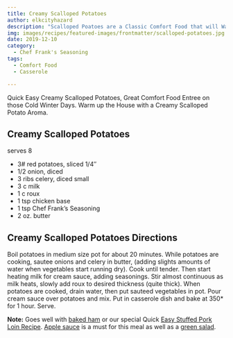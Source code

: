 ```yaml
---
title: Creamy Scalloped Potatoes
author: elkcityhazard
description: "Scalloped Poatoes are a Classic Comfort Food that will Warm up the House with a Creamy Scalloped Potato Aroma. Scalloped Potatoes are a Classic Comfort Food that is Quick and Easy To Make."
img: images/recipes/featured-images/frontmatter/scalloped-potatoes.jpg
date: 2019-12-10
category: 
  - Chef Frank's Seasoning
tags:
  - Comfort Food
  - Casserole

---
```

Quick Easy Creamy Scalloped Potatoes, Great Comfort Food Entree on those Cold Winter Days. Warm up the House with a Creamy Scalloped Potato Aroma.

## Creamy Scalloped Potatoes

serves 8

  * 3# red potatoes, sliced 1/4&#8243;
  * 1/2 onion, diced
  * 3 ribs celery, diced small
  * 3 c milk
  * 1 c roux
  * 1 tsp chicken base
  * 1 tsp Chef Frank&#8217;s Seasoning
  * 2 oz. butter

## Creamy Scalloped Potatoes Directions

Boil potatoes in medium size pot for about 20 minutes. While potatoes are cooking, sautee onions and celery in butter, (adding slights amounts of water when vegetables start running dry). Cook until tender. Then start heating milk for cream sauce, adding seasonings. Stir almost continuous as milk heats, slowly add roux to desired thickness (quite thick). When potatoes are cooked, drain water, then put sauteed vegetables in pot. Pour cream sauce over potatoes and mix. Put in casserole dish and bake at 350* for 1 hour. Serve.

**Note:** Goes well with [baked ham][1] or our special Quick [Easy Stuffed Pork Loin Recipe][2]. [Apple sauce][3] is a must for this meal as well as a [green salad][4].

 [1]: /wordpress/institutional-recipes-for-200/honey-baked-ham-recipe-for-200/
 [2]: /wordpress/chef-franks-seasoning-recipes/stuffed-pork-loin-recipe/
 [3]: /wordpress/recipes-for-special-occasions-and-events/michigan-apple-sauce/
 [4]: /wordpress/vegetables-and-salad-recipes/